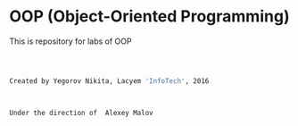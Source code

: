 # OOP (Object-Oriented Programming)


This is repository for labs of OOP



```sh



Created by Yegorov Nikita, Lacyem 'InfoTech', 2016



Under the direction of	Alexey Malov


```
